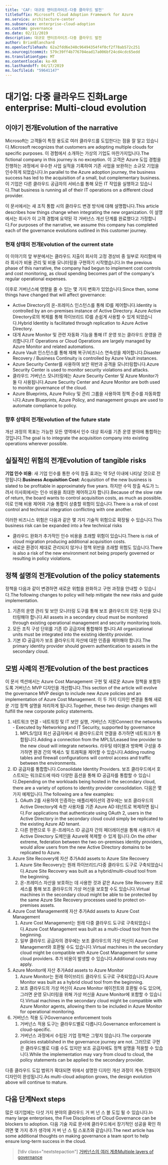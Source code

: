 ```yaml
---
title: 'CAF: 대규모 엔터프라이즈-다중 클라우드 발전'
titleSuffix: Microsoft Cloud Adoption Framework for Azure
ms.service: architecture-center
ms.subservice: enterprise-cloud-adoption
ms.custom: governance
ms.date: 02/11/2019
description: 대규모 엔터프라이즈-다중 클라우드 발전
author: BrianBlanchard
ms.openlocfilehash: 62a2fdd6e340c96494354f4f0cf2f78ab572c251
ms.sourcegitcommit: 579c39ff4b776704ead17a006bf24cd4cdc65edd
ms.translationtype: MT
ms.contentlocale: ko-KR
ms.lasthandoff: 04/17/2019
ms.locfileid: "59641147"
---
```

# <a name="large-enterprise-multi-cloud-evolution"></a><span data-ttu-id="dad67-103">대기업: 다중 클라우드 진화</span><span class="sxs-lookup"><span data-stu-id="dad67-103">Large enterprise: Multi-cloud evolution</span></span>

## <a name="evolution-of-the-narrative"></a><span data-ttu-id="dad67-104">이야기 전개</span><span class="sxs-lookup"><span data-stu-id="dad67-104">Evolution of the narrative</span></span>

<span data-ttu-id="dad67-105">Microsoft는 고객들이 특정 용도로 여러 클라우드를 도입한다는 점을 잘 알고 있습니다.</span><span class="sxs-lookup"><span data-stu-id="dad67-105">Microsoft recognizes that customers are adopting multiple clouds for specific purposes.</span></span> <span data-ttu-id="dad67-106">이 경험에서 소개하는 가상의 기업도 마찬가지입니다.</span><span class="sxs-lookup"><span data-stu-id="dad67-106">The fictional company in this journey is no exception.</span></span> <span data-ttu-id="dad67-107">이 고객은 Azure 도입 경험을 진행하는 과정에서 우수한 사업 실적을 기록하여 기존 사업을 보완하는 소규모 기업을 인수하게 되었습니다.</span><span class="sxs-lookup"><span data-stu-id="dad67-107">In parallel to the Azure adoption journey, the business success has led to the acquisition of a small, but complementary business.</span></span> <span data-ttu-id="dad67-108">이 기업은 다른 클라우드 공급자의 서비스를 통해 모든 IT 작업을 실행하고 있습니다.</span><span class="sxs-lookup"><span data-stu-id="dad67-108">That business is running all of their IT operations on a different cloud provider.</span></span>

<span data-ttu-id="dad67-109">이 문서에서는 새 조직 통합 시의 클라우드 변경 방식에 대해 설명합니다.</span><span class="sxs-lookup"><span data-stu-id="dad67-109">This article describes how things change when integrating the new organization.</span></span> <span data-ttu-id="dad67-110">이 설명에서는 회사가 이 고객 경험에 요약된 각 거버넌스 개선 단계를 완료했다고 가정합니다.</span><span class="sxs-lookup"><span data-stu-id="dad67-110">For purposes of the narrative, we assume this company has completed each of the governance evolutions outlined in this customer journey.</span></span>

### <a name="evolution-of-the-current-state"></a><span data-ttu-id="dad67-111">현재 상태의 전개</span><span class="sxs-lookup"><span data-stu-id="dad67-111">Evolution of the current state</span></span>

<span data-ttu-id="dad67-112">이 이야기의 앞 부분에서는 클라우드 지출이 회사의 고정 경상비 중 일부로 자리함에 따라 회사가 비용 관리 및 비용 모니터링을 구현하기 시작했습니다.</span><span class="sxs-lookup"><span data-stu-id="dad67-112">In the previous phase of this narrative, the company had begun to implement cost controls and cost monitoring, as cloud spending becomes part of the company's regular operational expenses.</span></span>

<span data-ttu-id="dad67-113">이후로 거버넌스에 영향을 줄 수 있는 몇 가지 변화가 있었습니다.</span><span class="sxs-lookup"><span data-stu-id="dad67-113">Since then, some things have changed that will affect governance:</span></span>

- <span data-ttu-id="dad67-114">Active Directory의 온-프레미스 인스턴스를 통해 ID를 제어합니다.</span><span class="sxs-lookup"><span data-stu-id="dad67-114">Identity is controlled by an on-premises instance of Active Directory.</span></span> <span data-ttu-id="dad67-115">Azure Active Directory로의 복제를 통해 하이브리드 ID를 손쉽게 사용할 수 있게 되었습니다.</span><span class="sxs-lookup"><span data-stu-id="dad67-115">Hybrid Identity is facilitated through replication to Azure Active Directory.</span></span>
- <span data-ttu-id="dad67-116">대개 Azure Monitor 및 관련 자동화 기능을 통해 IT 운영 또는 클라우드 운영을 관리합니다.</span><span class="sxs-lookup"><span data-stu-id="dad67-116">IT Operations or Cloud Operations are largely managed by Azure Monitor and related automations.</span></span>
- <span data-ttu-id="dad67-117">Azure Vault 인스턴스를 통해 재해 복구/비즈니스 연속성을 제어합니다.</span><span class="sxs-lookup"><span data-stu-id="dad67-117">Disaster Recovery / Business Continuity is controlled by Azure Vault instances.</span></span>
- <span data-ttu-id="dad67-118">Azure Security Center를 사용하여 보안 위반과 공격을 모니터링합니다.</span><span class="sxs-lookup"><span data-stu-id="dad67-118">Azure Security Center is used to monitor security violations and attacks.</span></span>
- <span data-ttu-id="dad67-119">클라우드 거버넌스 모니터링에는 Azure Security Center 및 Azure Monitor가 둘 다 사용됩니다.</span><span class="sxs-lookup"><span data-stu-id="dad67-119">Azure Security Center and Azure Monitor are both used to monitor governance of the cloud.</span></span>
- <span data-ttu-id="dad67-120">Azure Blueprints, Azure Policy 및 관리 그룹을 사용하여 정책 준수를 자동화합니다.</span><span class="sxs-lookup"><span data-stu-id="dad67-120">Azure Blueprints, Azure Policy, and management groups are used to automate compliance to policy.</span></span>

### <a name="evolution-of-the-future-state"></a><span data-ttu-id="dad67-121">향후 상태의 전개</span><span class="sxs-lookup"><span data-stu-id="dad67-121">Evolution of the future state</span></span>

<span data-ttu-id="dad67-122">개선 과정의 목표는 가능한 모든 영역에서 인수 대상 회사를 기존 운영 분야에 통합하는 것입니다.</span><span class="sxs-lookup"><span data-stu-id="dad67-122">The goal is to integrate the acquisition company into existing operations wherever possible.</span></span>

## <a name="evolution-of-tangible-risks"></a><span data-ttu-id="dad67-123">실질적인 위험의 전개</span><span class="sxs-lookup"><span data-stu-id="dad67-123">Evolution of tangible risks</span></span>

<span data-ttu-id="dad67-124">**기업 인수 비용**: 새 기업 인수를 통한 수익 창출 효과는 약 5년 이내에 나타날 것으로 전망됩니다.</span><span class="sxs-lookup"><span data-stu-id="dad67-124">**Business Acquisition Cost**: Acquisition of the new business is slated to be profitable in approximately five years.</span></span> <span data-ttu-id="dad67-125">하지만 수익 창출 속도가 느려서 이사회에서는 인수 비용을 최대한 제어하고자 합니다.</span><span class="sxs-lookup"><span data-stu-id="dad67-125">Because of the slow rate of return, the board wants to control acquisition costs, as much as possible.</span></span> <span data-ttu-id="dad67-126">이로 인해 비용 제어와 기술 통합이 상충할 위험이 있습니다.</span><span class="sxs-lookup"><span data-stu-id="dad67-126">There is a risk of cost control and technical integration conflicting with one another.</span></span>

<span data-ttu-id="dad67-127">이러한 비즈니스 위험은 다음과 같은 몇 가지 기술적 위험으로 확장될 수 있습니다.</span><span class="sxs-lookup"><span data-stu-id="dad67-127">This business risk can be expanded into a few technical risks</span></span>

- <span data-ttu-id="dad67-128">클라우드 완화가 추가적인 인수 비용을 초래할 위험이 있습니다.</span><span class="sxs-lookup"><span data-stu-id="dad67-128">There is risk of cloud migration producing additional acquisition costs.</span></span>
- <span data-ttu-id="dad67-129">새로운 환경이 제대로 관리되지 않거나 정책 위반을 초래할 위험도 있습니다.</span><span class="sxs-lookup"><span data-stu-id="dad67-129">There is also a risk of the new environment not being properly governed or resulting in policy violations.</span></span>

## <a name="evolution-of-the-policy-statements"></a><span data-ttu-id="dad67-130">정책 설명의 전개</span><span class="sxs-lookup"><span data-stu-id="dad67-130">Evolution of the policy statements</span></span>

<span data-ttu-id="dad67-131">정책을 다음과 같이 변경하면 새로운 위험을 완화하고 구현 과정을 안내할 수 있습니다.</span><span class="sxs-lookup"><span data-stu-id="dad67-131">The following changes to policy will help mitigate the new risks and guide implementation.</span></span>

1. <span data-ttu-id="dad67-132">기존의 운영 관리 및 보안 모니터링 도구를 통해 보조 클라우드의 모든 자산을 모니터링해야 합니다.</span><span class="sxs-lookup"><span data-stu-id="dad67-132">All assets in a secondary cloud must be monitored through existing operational management and security monitoring tools.</span></span>
2. <span data-ttu-id="dad67-133">모든 조직 구성 단위를 기존 ID 공급자에 통합해야 합니다.</span><span class="sxs-lookup"><span data-stu-id="dad67-133">All organizational units must be integrated into the existing identity provider.</span></span>
3. <span data-ttu-id="dad67-134">기본 ID 공급자가 보조 클라우드의 자산에 대한 인증을 제어해야 합니다.</span><span class="sxs-lookup"><span data-stu-id="dad67-134">The primary identity provider should govern authentication to assets in the secondary cloud.</span></span>

## <a name="evolution-of-the-best-practices"></a><span data-ttu-id="dad67-135">모범 사례의 전개</span><span class="sxs-lookup"><span data-stu-id="dad67-135">Evolution of the best practices</span></span>

<span data-ttu-id="dad67-136">이 문서 섹션에서는 Azure Cost Management 구현 및 새로운 Azure 정책을 포함하도록 거버넌스 MVP 디자인을 개선합니다.</span><span class="sxs-lookup"><span data-stu-id="dad67-136">This section of the article will evolve the governance MVP design to include new Azure policies and an implementation of Azure Cost Management.</span></span> <span data-ttu-id="dad67-137">이 두 가지 디자인 변경을 통해 새로운 기업 정책 설명을 처리하게 됩니다.</span><span class="sxs-lookup"><span data-stu-id="dad67-137">Together, these two design changes will fulfill the new corporate policy statements.</span></span>

1. <span data-ttu-id="dad67-138">네트워크 연결 - 네트워킹 및 IT 보안 실행, 거버넌스 지원</span><span class="sxs-lookup"><span data-stu-id="dad67-138">Connect the networks - Executed by Networking and IT Security, supported by governance</span></span>
    1. <span data-ttu-id="dad67-139">MPLS/임대 회선 공급자에서 새 클라우드로의 연결을 추가하면 네트워크가 통합됩니다.</span><span class="sxs-lookup"><span data-stu-id="dad67-139">Adding a connection from the MPLS/Leased line provider to the new cloud will integrate networks.</span></span> <span data-ttu-id="dad67-140">라우팅 테이블과 방화벽 구성을 추가하면 환경 간의 액세스 및 트래픽을 제어할 수 있습니다.</span><span class="sxs-lookup"><span data-stu-id="dad67-140">Adding routing tables and firewall configurations will control access and traffic between the environments.</span></span>
2. <span data-ttu-id="dad67-141">ID 공급자를 통합합니다.</span><span class="sxs-lookup"><span data-stu-id="dad67-141">Consolidate Identity Providers.</span></span> <span data-ttu-id="dad67-142">보조 클라우드에서 호스트되는 워크로드에 따라 다양한 옵션을 통해 ID 공급자를 통합할 수 있습니다.</span><span class="sxs-lookup"><span data-stu-id="dad67-142">Depending on the workloads being hosted in the secondary cloud, there are a variety of options to identity provider consolidation.</span></span> <span data-ttu-id="dad67-143">다음은 몇 가지 예제입니다.</span><span class="sxs-lookup"><span data-stu-id="dad67-143">The following are a few examples:</span></span>
    1. <span data-ttu-id="dad67-144">OAuth 2를 사용하여 인증하는 애플리케이션의 경우에는 보조 클라우드의 Active Directory에 속한 사용자를 기존 Azure AD 테넌트로 복제하면 됩니다.</span><span class="sxs-lookup"><span data-stu-id="dad67-144">For applications that authenticate using OAuth 2, users in the Active Directory in the secondary cloud could simply be replicated to the existing Azure AD tenant.</span></span>
    2. <span data-ttu-id="dad67-145">다른 한편으로 두 온-프레미스 ID 공급자 간의 페더레이션을 통해 사용자가 새 Active Directory 도메인을 Azure에 복제할 수 있게 됩니다.</span><span class="sxs-lookup"><span data-stu-id="dad67-145">On the other extreme, federation between the two on-premises identity providers, would allow users from the new Active Directory domains to be replicated to Azure.</span></span>
3. <span data-ttu-id="dad67-146">Azure Site Recovery에 자산 추가</span><span class="sxs-lookup"><span data-stu-id="dad67-146">Add assets to Azure Site Recovery</span></span>
    1. <span data-ttu-id="dad67-147">Azure Site Recovery는 원래 하이브리드/다중 클라우드 도구로 구축되었습니다.</span><span class="sxs-lookup"><span data-stu-id="dad67-147">Azure Site Recovery was built as a hybrid/multi-cloud tool from the beginning.</span></span>
    2. <span data-ttu-id="dad67-148">온-프레미스 자산을 보호하는 데 사용한 것과 같은 Azure Site Recovery 프로세스를 통해 보조 클라우드의 가상 머신을 보호할 수도 있습니다.</span><span class="sxs-lookup"><span data-stu-id="dad67-148">Virtual machines in the secondary cloud might be able to be protected by the same Azure Site Recovery processes used to protect on-premises assets.</span></span>
4. <span data-ttu-id="dad67-149">Azure Cost Management에 자산 추가</span><span class="sxs-lookup"><span data-stu-id="dad67-149">Add assets to Azure Cost Management</span></span>
    1. <span data-ttu-id="dad67-150">Azure Cost Management는 원래 다중 클라우드 도구로 구축되었습니다.</span><span class="sxs-lookup"><span data-stu-id="dad67-150">Azure Cost Management was built as a multi-cloud tool from the beginning.</span></span>
    2. <span data-ttu-id="dad67-151">일부 클라우드 공급자의 경우에는 보조 클라우드의 가상 머신이 Azure Cost Management와 호환될 수도 있습니다.</span><span class="sxs-lookup"><span data-stu-id="dad67-151">Virtual machines in the secondary cloud might be compatible with Azure Cost Management for some cloud providers.</span></span> <span data-ttu-id="dad67-152">추가 비용이 발생할 수 있습니다.</span><span class="sxs-lookup"><span data-stu-id="dad67-152">Additional costs may apply.</span></span>
5. <span data-ttu-id="dad67-153">Azure Monitor에 자산 추가</span><span class="sxs-lookup"><span data-stu-id="dad67-153">Add assets to Azure Monitor</span></span>
    1. <span data-ttu-id="dad67-154">Azure Monitor는 원래 하이브리드 클라우드 도구로 구축되었습니다.</span><span class="sxs-lookup"><span data-stu-id="dad67-154">Azure Monitor was built as a hybrid cloud tool from the beginning.</span></span>
    2. <span data-ttu-id="dad67-155">보조 클라우드의 가상 머신이 Azure Monitor 에이전트와 호환될 수도 있으며, 그러면 운영 모니터링을 위해 가상 머신을 Azure Monitor에 포함할 수 있습니다.</span><span class="sxs-lookup"><span data-stu-id="dad67-155">Virtual machines in the secondary cloud might be compatible with Azure Monitor agents, allowing them to be included in Azure Monitor for operational monitoring.</span></span>
6. <span data-ttu-id="dad67-156">거버넌스 적용 도구</span><span class="sxs-lookup"><span data-stu-id="dad67-156">Governance enforcement tools</span></span>
    1. <span data-ttu-id="dad67-157">거버넌스 적용 도구는 클라우드별로 다릅니다.</span><span class="sxs-lookup"><span data-stu-id="dad67-157">Governance enforcement is cloud-specific.</span></span>
    2. <span data-ttu-id="dad67-158">거버넌스 과정에서 수립된 기업 정책은 그렇지 않습니다.</span><span class="sxs-lookup"><span data-stu-id="dad67-158">The corporate policies established in the governance journey are not.</span></span> <span data-ttu-id="dad67-159">그러므로 구현은 클라우드별로 다를 수도 있지만 보조 공급자에도 정책 설명을 적용할 수 있습니다.</span><span class="sxs-lookup"><span data-stu-id="dad67-159">While the implementation may vary from cloud to cloud, the policy statements can be applied to the secondary provider.</span></span>

<span data-ttu-id="dad67-160">다중 클라우드 도입 범위가 확대되면 위에서 설명한 디자인 개선 과정이 계속 진행되어 디자인이 완성됩니다.</span><span class="sxs-lookup"><span data-stu-id="dad67-160">As multi-cloud adoption grows, the design evolution above will continue to mature.</span></span>

## <a name="next-steps"></a><span data-ttu-id="dad67-161">다음 단계</span><span class="sxs-lookup"><span data-stu-id="dad67-161">Next steps</span></span>

<span data-ttu-id="dad67-162">많은 대기업에는 다섯 가지 분야의 클라우드 거 버 넌 스 블 도입 될 수 있습니다.</span><span class="sxs-lookup"><span data-stu-id="dad67-162">In many large enterprises, the Five Disciplines of Cloud Governance can be blockers to adoption.</span></span> <span data-ttu-id="dad67-163">다음 기술 자료 문서에 클라우드에서 장기적인 성공을 확인 하려면 몇 가지 추가 생각에 거 버 넌 스 팀 스포츠와 같습니다.</span><span class="sxs-lookup"><span data-stu-id="dad67-163">The next article has some additional thoughts on making governance a team sport to help ensure long-term success in the cloud.</span></span>

> [!div class="nextstepaction"]
> [<span data-ttu-id="dad67-164">거버넌스의 여러 계층</span><span class="sxs-lookup"><span data-stu-id="dad67-164">Multiple layers of governance</span></span>](./multiple-layers-of-governance.md)
